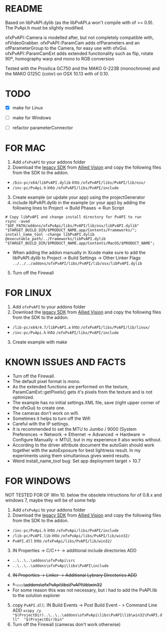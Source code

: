 # README #

Based on libPvAPI.dylib (as the libPvAPI.a won't compile with of >= 0.9).
The PvApi.h must be slightly modified.

ofxPvAPI::Camera is modelled after, but not completely compatible with, ofVideoGrabber. 
ofxPvAPI::ParamCam adds ofParameters and an ofParameterGroup to the Camera, for easy use with ofxGui.
ofxPvAPI::ParamCamExt adds extended functionality such as flip, rotate 90º,  homography warp and mono to RGB conversion

Tested with the Prosilica GC750 and the MAKO G-223B  (monochrome) and the MAKO G125C (color) on OSX 10.13 with of 0.10.

# TODO #

- [x] make for Linux
- [ ] make for Windows
- [ ] refactor parameterConnector


# FOR MAC #

1.	Add `ofxPvAPI` to your addons folder
2.	Download the [legacy SDK](https://www.alliedvision.com/fileadmin/content/software/software/PvAPI/PvAPI_1.28_OSX.tgz "PvAPI_1.28_OSX.tgz") from [Allied Vision](https://www.alliedvision.com/en/support/software-downloads.html "Software Downloads") and copy the following files from the SDK to the addon.
*	 `/bin-pc/x64/libPvAPI.dylib` into `/ofxPvAPI/libs/PvAPI/lib/osx/`
*	 `/inc-pc/PvApi.h` into `/ofxPvAPI/libs/PvAPI/include`
3. 	Create example (or update your app) using the projectGenerator
4.	include libPvAPI.dylib in the example (or your app) by adding the following lines to Project -> Build Phases -> Run Script
```	
# Copy libPvAPI and change install directory for PvAPI to run
rsync -aved "$OF_PATH/addons/ofxPvApi/libs/PvAPI/lib/osx/libPvAPI.dylib" "$TARGET_BUILD_DIR/$PRODUCT_NAME.app/Contents/Frameworks/";
install_name_tool -change libPvAPI.dylib @executable_path/../Frameworks/libPvAPI.dylib "$TARGET_BUILD_DIR/$PRODUCT_NAME.app/Contents/MacOS/$PRODUCT_NAME";
```
*	When adding the addon manually in Xcode make sure to add the libPvAPI.dylib to Project -> Build Settings -> Other Linker Flags `../../../addons/ofxPvAPI/libs/PvAPI/lib/osx/libPvAPI.dylib`
5. 	Turn off the Firewall

# FOR LINUX #

1.	Add `ofxPvAPI` to your addons folder
2.	Download the [legacy SDK](https://www.alliedvision.com/fileadmin/content/software/software/PvAPI/PvAPI_1.28_Linux.tgz "PvAPI_1.28_Linux.tgz") from [Allied Vision](https://www.alliedvision.com/en/support/software-downloads.html "Software Downloads") and copy the following files from the SDK to the addon.
*	 `/lib-pc/x64/4.7/libPvAPI.a` into `/ofxPvAPI/libs/PvAPI/lib/linux/`
*	 `/inc-pc/PvApi.h` into `/ofxPvAPI/libs/PvAPI/include`
3. 	Create example with make

# KNOWN ISSUES AND FACTS #

*	Turn off the Firewall.
*	The default pixel format is mono.
*	As the extended functions are performed on the texture, ParamCamExt::getPixels() gets it's pixels from the texture and is not optimized.
*	The example has no initial settings.XML file, save (right upper corner of the ofxGui) to create one.
*	The cameras don't work on wifi.
*	Sometimes it helps to turn off the Wifi
*	Careful with the IP settings.
*	It is recommended to set the MTU to Jumbo / 9000 (System Preferences -> Network -> Ethernet -> Advanced -> Hardware -> Configure Manually -> MTU), but in my experience it also works without.
*	According to the driver attribute document the autoGain should work together with the autoExposure for best lightness result. In my experiments using them simultanious gives weird results.
*	Weird install_name_tool bug: Set app deployment target > 10.7


# FOR WINDOWS #
NOT TESTED FOR OF Win 10. below the obsolete intructions for of 0.8.x and windows 7, maybe they will be of some help

1.	Add `ofxPvApi` to your addons folder
2.	Download the [legacy SDK](https://www.alliedvision.com/fileadmin/content/software/software/PvAPI/PvAPI_win_1.28.exe "PvAPI SDK for Windows  v1.28") from  [Allied Vision](https://www.alliedvision.com/en/support/software-downloads.html "Software Downloads") and copy the following files from the SDK to the addon.
*	`/inc-pc/PvApi.h` into `/ofxPvApi/libs/PvAPI/include`
*	`/lib-pc/PvAPI.lib` into `/ofxPvApi/libs/PvAPI/lib/win32/`
*	`PvAPI.dll` into `/ofxPvApi/libs/PvAPI/lib/win32/`
3. 	IN Properties -> C/C++ -> additional include directories ADD
*	`..\..\..\addons\ofxPvApi\src`
*	`..\..\..\addons\ofxPvApi\libs\PvAPI\include`
4.	~~IN Properties -> Linker -> Additional Lybrary Directories ADD~~
*	~~* ..\..\..\addons\ofxPvApi\libs\PvAPI\lib\win32~~
*	For some reason this was not necessary, but i had to add the PvAPI.lib to the solution explorer

5.	copy `PvAPI.dll`: IN Build Events -> Post Build Event - > Command Line ADD
	`xcopy /y "$(ProjectDir)..\..\..\addons\ofxPvApi\libs\PvAPI\lib\win32\PvAPI.dll"  "$(ProjectDir)bin"`
6.	Turn off the Firewall (cameras don't work otherwise)
